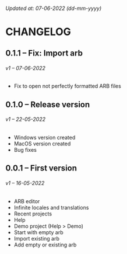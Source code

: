 ###### Updated at: 07-06-2022 (dd-mm-yyyy)
# CHANGELOG

## 0.1.1 – Fix: Import arb
###### v1 – 07-06-2022

* Fix to open not perfectly formatted ARB files

## 0.1.0 – Release version
###### v1 – 22-05-2022

* Windows version created
* MacOS version created
* Bug fixes

## 0.0.1 – First version
###### v1 – 16-05-2022

* ARB editor
* Infinite locales and translations
* Recent projects
* Help
* Demo  project (Help > Demo)
* Start with empty arb
* Import existing arb
* Add empty or existing arb
